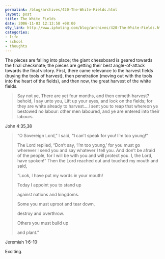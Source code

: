 ```yaml
--- 
permalink: /blog/archives/420-The-White-Fields.html
layout: post
title: The White Fields
date: 2006-11-03 12:13:58 +08:00
s9y_link: http://www.iphoting.com/blog/archives/420-The-White-Fields.html
categories: 
- life
- school
- thoughts
---
```

<p class="whiteline"><p>The pieces are falling into place; the giant chessboard is geared towards the final checkmate; the pieces are getting their best angle-of-attack towards the final victory. First, there came relevance to the harvest fields (buying the tools of harvest), then penetration (moving out with the tools into the heart of the fields), and then now, the great harvest of the white fields.</p>
</p><blockquote><p class="break">Say not ye, There are yet four months, and then cometh harvest? behold, I say unto you, Lift up your eyes, and look on the fields; for they are white already to harvest....I sent you to reap that whereon ye bestowed no labour: other men laboured, and ye are entered into their labours.</p></blockquote><p>
</p><p class="whiteline"><p>John 4:35,38</p>
</p><blockquote><p class="whiteline">“O Sovereign Lord,” I said, “I can’t speak for you! I’m too young!”
</p><p class="whiteline">The Lord replied, “Don’t say, ‘I’m too young,’ for you must go wherever I send you and say whatever I tell you. And don’t be afraid of the people, for I will be with you and will protect you. I, the Lord, have spoken!” Then the Lord reached out and touched my mouth and said,
</p><p class="break">“Look, I have put my words in your mouth!</p><p class="break">Today I appoint you to stand up</p><p class="break">against nations and kingdoms.</p><p class="break">Some you must uproot and tear down,</p><p class="break">destroy and overthrow.</p><p class="break">Others you must build up</p><p class="break">and plant.”</p></blockquote><p>
</p><p class="whiteline"><p>Jeremiah 1:6-10</p>
</p><p class="break"><p>Exciting.</p></p>
